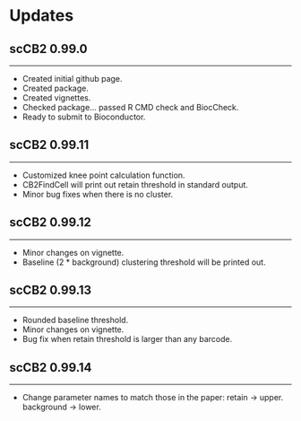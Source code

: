 # Updates

## scCB2 0.99.0

---------------------

* Created initial github page.
* Created package.
* Created vignettes.
* Checked package... passed R CMD check and BiocCheck.
* Ready to submit to Bioconductor.

## scCB2 0.99.11

---------------------

* Customized knee point calculation function.
* CB2FindCell will print out retain threshold in standard output.
* Minor bug fixes when there is no cluster.

## scCB2 0.99.12

---------------------

* Minor changes on vignette.
* Baseline (2 * background) clustering threshold will be printed out.

## scCB2 0.99.13

---------------------

* Rounded baseline threshold.
* Minor changes on vignette.
* Bug fix when retain threshold is larger than any barcode.

## scCB2 0.99.14

---------------------

* Change parameter names to match those in the paper: retain -> upper. background -> lower.
